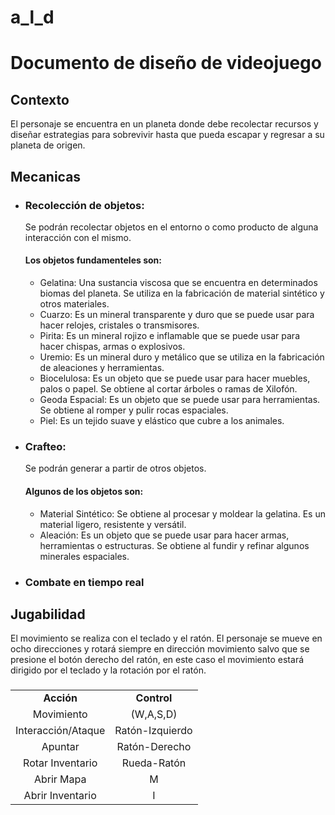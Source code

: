 # a_l_d

# **Documento de diseño de videojuego** 
## Contexto
  El personaje se encuentra en un planeta donde debe recolectar recursos y diseñar estrategias para sobrevivir hasta que pueda escapar y regresar a su planeta de origen.
## Mecanicas

  * ### Recolección de objetos:
    Se podrán recolectar objetos en el entorno o como producto de alguna interacción con el mismo.

      #### Los objetos fundamenteles son: 
      - Gelatina: Una sustancia viscosa que se encuentra en determinados biomas del planeta. Se utiliza en la fabricación de material sintético y otros materiales.
      - Cuarzo: Es un mineral transparente y duro que se puede usar para hacer relojes, cristales o transmisores.
      - Pirita: Es un mineral rojizo e inflamable que se puede usar para hacer chispas, armas o explosivos.
      - Uremio: Es un mineral duro y metálico que se utiliza en la fabricación de aleaciones y herramientas.
      - Biocelulosa: Es un objeto que se puede usar para hacer muebles, palos o papel. Se obtiene al cortar árboles o ramas de Xilofón.
      - Geoda Espacial: Es un objeto que se puede usar para herramientas. Se obtiene al romper y pulir rocas espaciales.
      - Piel: Es un tejido suave y elástico que cubre a los animales.

  * ### Crafteo:
      Se podrán generar a partir de otros objetos.

      #### Algunos de los objetos son:
      - Material Sintético: Se obtiene al procesar y moldear la gelatina. Es un material ligero, resistente y versátil.
      - Aleación: Es un objeto que se puede usar para hacer armas, herramientas o estructuras. Se obtiene al fundir y refinar algunos minerales espaciales.


  * ### Combate en tiempo real

## Jugabilidad
  El movimiento se realiza con el teclado y el ratón. El personaje se mueve en ocho direcciones y rotará siempre en dirección movimiento salvo que se presione el botón derecho del ratón, en este caso el movimiento estará dirigido por el teclado y la rotación por el ratón.

### <table>
  <tr>
    <td align = "center"> <strong>Acción</strong></td>
    <td align = "center"> <strong>Control</strong></td>
</tr>
  <tr>
    <td align="center">Movimiento</td>
    <td align="center">(W,A,S,D)</td>
    
  </tr>
  <tr>
    <td align="center">Interacción/Ataque</td>
    <td align="center">Ratón-Izquierdo</td>
  </tr>
  <tr>
    <td align="center">Apuntar</td>
    <td align="center">Ratón-Derecho</td>
  </tr>
   </tr>
    <tr>
    <td align="center">Rotar Inventario</td>
    <td align="center">Rueda-Ratón</td>
  </tr>
  <tr>
    <td align="center">Abrir Mapa</td>
    <td align="center">M</td>
  </tr>
    <tr>
    <td align="center">Abrir Inventario</td>
    <td align="center">I</td>
  </tr>
</table>